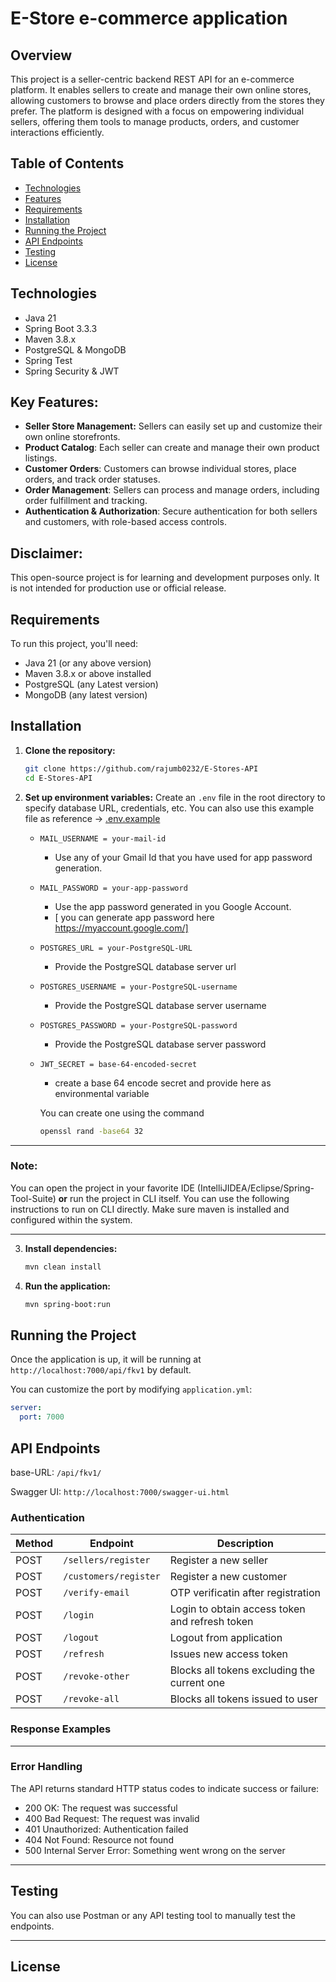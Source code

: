 # E-Store e-commerce application

## Overview

This project is a seller-centric backend REST API for an e-commerce platform. It enables sellers to create and manage their own online stores, allowing customers to browse and place orders directly from the stores they prefer. The platform is designed with a focus on empowering individual sellers, offering them tools to manage products, orders, and customer interactions efficiently.

## Table of Contents

- [Technologies](#technologies)
- [Features](#key-features)
- [Requirements](#requirements)
- [Installation](#installation)
- [Running the Project](#running-the-project)
- [API Endpoints](#api-endpoints)
- [Testing](#testing)
- [License](#license)

## Technologies

- Java 21
- Spring Boot 3.3.3
- Maven 3.8.x
- PostgreSQL & MongoDB
- Spring Test 
- Spring Security & JWT

## Key Features:
- **Seller Store Management:** Sellers can easily set up and customize their own online storefronts.
- **Product Catalog**: Each seller can create and manage their own product listings.
- **Customer Orders**: Customers can browse individual stores, place orders, and track order statuses.
- **Order Management**: Sellers can process and manage orders, including order fulfillment and tracking.
- **Authentication & Authorization**: Secure authentication for both sellers and customers, with role-based access controls.

## Disclaimer:  
This open-source project is for learning and development purposes only. It is not intended for production use or official release.

## Requirements

To run this project, you'll need:

- Java 21 (or any above version)
- Maven 3.8.x or above installed
- PostgreSQL (any Latest version)
- MongoDB (any latest version)

## Installation

1. **Clone the repository:**
   ```bash
   git clone https://github.com/rajumb0232/E-Stores-API
   cd E-Stores-API
   ```

2. **Set up environment variables:**
   Create an `.env` file in the root directory to specify database URL, credentials, etc. You can also use this example file as reference -> [.env.example](https://github.com/rajumb0232/E-Stores-API/blob/master/E-Stores-API/.env.example)
   
   - `MAIL_USERNAME = your-mail-id`
     - Use any of your Gmail Id that you have used for app password generation.
   
   - `MAIL_PASSWORD = your-app-password`
     - Use the app password generated in you Google Account.
     - [ you can generate app password here https://myaccount.google.com/]
   
   - `POSTGRES_URL = your-PostgreSQL-URL`
     - Provide the PostgreSQL database server url
   
   - `POSTGRES_USERNAME = your-PostgreSQL-username`
     - Provide the PostgreSQL database server username
   
   - `POSTGRES_PASSWORD = your-PostgreSQL-password`
     - Provide the PostgreSQL database server password
   
   - `JWT_SECRET = base-64-encoded-secret`
     - create a base 64 encode secret and provide here as environmental variable
     
     You can create one using the command
     ``` bash
     openssl rand -base64 32
     ```
---
### Note:
You can open the project in your favorite IDE (IntelliJIDEA/Eclipse/Spring-Tool-Suite) **or** run the project in CLI itself.
You can use the following instructions to run on CLI directly. Make sure maven is installed and configured within the system.

--- 

3. **Install dependencies:**

   ```bash
   mvn clean install
   ```

4. **Run the application:**
   ```bash
   mvn spring-boot:run
   ```

## Running the Project

Once the application is up, it will be running at `http://localhost:7000/api/fkv1` by default.

You can customize the port by modifying `application.yml`:
```yml
server:
  port: 7000
```

## API Endpoints

base-URL: `/api/fkv1/`

Swagger UI: `http://localhost:7000/swagger-ui.html`

### Authentication
| Method | Endpoint              | Description                                    |
|--------|-----------------------|------------------------------------------------|
| POST   | `/sellers/register`   | Register a new seller                          |
| POST   | `/customers/register` | Register a new customer                        |
| POST   | `/verify-email`       | OTP verificatin after registration             |
| POST   | `/login`              | Login to obtain access token and refresh token |
| POST   | `/logout`             | Logout from application                        |
| POST   | `/refresh`            | Issues new access token                        |
| POST   | `/revoke-other`       | Blocks all tokens excluding the current one    |
| POST   | `/revoke-all`         | Blocks all tokens issued to user               |

### Response Examples

<!-- **GET /users**
```json
[
  {
    "id": 1,
    "name": "John Doe",
    "email": "john@example.com"
  }
]
```

**POST /auth/login**
```json
{
  "username": "johndoe",
  "password": "yourpassword"
}
```
-->
---

### Error Handling

The API returns standard HTTP status codes to indicate success or failure:
- 200 OK: The request was successful
- 400 Bad Request: The request was invalid
- 401 Unauthorized: Authentication failed
- 404 Not Found: Resource not found
- 500 Internal Server Error: Something went wrong on the server

--- 

## Testing

You can also use Postman or any API testing tool to manually test the endpoints.

---

## License

<!-- This project is licensed under the [MIT License](LICENSE). -->
